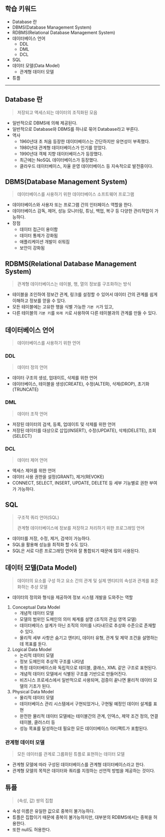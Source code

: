 ## 학습 키워드

- Database 란
- DBMS(Database Management System)
- RDBMS(Relational Database Management System)
- 데이터베이스 언어
    - DDL
    - DML
    - DCL
- SQL
- 데이터 모델(Data Model)
    - 관계형 데이터 모델
- 튜플
<hr>


## Database 란 
>저장되고 액세스되는 데이터의 조직화된 모음
- 일반적으로 DBMS에 의해 제공된다.
- 일반적으로 Database와 DBMS를 하나로 묶어 Database라고 부른다.
- 역사
  - 1960년대 초 처음 등장한 데이터베이스는 간단하지만 유연성이 부족했다.
  - 1980년대 관계형 데이터베이스가 인기를 얻었다.
  - 1990년대 객체 지향 데이터베이스가 등장했다.
  - 최근에는 NoSQL 데이터베이스가 등장했다.
  - 클라우드 데이터베이스, 자율 운영 데이터베이스 등 지속적으로 발전중이다.
## DBMS(Database Management System)
> 데이터베이스를 사용하기 위한 데이터베이스 소프트웨어 프로그램
- 데이터베이스와 사용자 또는 프로그램 간의 인터페이스 역할을 한다.
- 데이터베이스 감독, 제어, 성능 모니터링, 튜닝, 백업, 복구 등 다양한 관리작업이 가능하다.
- 장점
  - 데이터 접근이 용이함
  - 데이터 통제가 강화됨
  - 애플리케이션 개발이 쉬워짐
  - 보안이 강화됨
## RDBMS(Relational Database Management System)
> 관계형 데이터베이스는 테이블, 행, 열의 정보를 구조화하는 방식
- 테이블을 조인하여 정보간 관계, 링크를 설정할 수 있어서 데이터 간의 관계를 쉽게 이해하고 정보를 얻을 수 있다.
- 모든 테이블에는 고유한 행을 식별 가능한 ```기본 키```가 있고,
- 다른 테이블의 ```기본 키```를 ```외래 키```로 사용하여 다른 테이블과의 관계를 만들 수 있다.
## 데이터베이스 언어
> 데이터베이스를 사용하기 위한 언어
### DDL
> 데이터 정의 언어
- 데이터 구조의 생성, 업데이트, 삭제를 위한 언어
- 데이터베이스, 테이블을 생성(CREATE), 수정(ALTER), 삭제(DROP), 초기화(TRUNCATE)
### DML
> 데이터 조작 언어
- 저장된 데이터의 검색, 등록, 업데이트 및 삭제를 위한 언어
- 저장된 데이터를 대상으로 삽입(INSERT), 수정(UPDATE), 삭제(DELETE), 조회(SELECT)
### DCL
> 데이터 제어 언어
- 액세스 제어를 위한 언어
- 데이터 사용 권한을 설정(GRANT), 제거(REVOKE)
- CONNECT, SELECT, INSERT, UPDATE, DELETE 등 세부 기능별로 권한 부여가 가능하다.
## SQL
> 구조적 쿼리 언어(SQL) 
> 
> 관계형 데이터베이스에 정보를 저장하고 처리하기 위한 프로그래밍 언어
- 데이터를 저장, 수정, 제거, 검색이 가능하다.
- SQL을 활용해 성능을 최적화 할 수도 있다.
- SQL은 서로 다른 프로그래밍 언어와 잘 통합되기 때문에 많이 사용된다.
## 데이터 모델(Data Model)
> 데이터의 요소를 구성 하고 요소 간의 관계 및 실제 엔티티의 속성과 관계를 표준화하는 추상 모델
- 데이터의 정의와 형식을 제공하여 정보 시스템 개발을 도와주는 역할
1. Conceptual Data Model
   - 개념적 데이터 모델
   - 모델의 범위인 도메인의 의미 체계를 설명 (조직의 관심 영역 모델)
   - 데이터베이스 설계가 아닌 조직의 의미를 나타내므로 추상화 수준으로 존재할 수 있다.
   - 물리적 세부 사항은 숨기고 엔티티, 데이터 유형, 관계 및 제약 조건을 설명하는 데 목표를 둔다.
2. Logical Data Model
   - 논리적 데이터 모델
   - 정보 도메인의 추상적 구조를 나타냄
   - 특정 데이터베이스와 독립적으로 테이블, 클래스, XML 같은 구조로 표현된다.
   - 개념적 데이터 모델에서 식별된 구조를 기반으로 만들어진다.
   - 비즈니스 프로세스에서 일반적으로 사용되며, 검증이 끝나면 물리적 데이터 모델의 기초가 된다.
3. Physical Data Model
   - 물리적 데이터 모델
   - 데이터베이스 관리 시스템에서 구현되었거나, 구현될 예정인 데이터 설계를 표현
   - 완전한 물리적 데이터 모델에는 테이블간의 관계, 인덱스, 제약 조건 정의, 연결 테이블, 클러스터 등
   - 성능 목표를 달성하는데 필요한 모든 데이터베이스 아티팩트가 포함된다.
### 관계형 데이터 모델
> 모든 데이터를 관계로 그룹화된 튜플로 표현하는 데이터 모델
- 관계형 모델에 따라 구성된 데이터베이스를 관계형 데이터베이스라고 한다.
- 관계형 모델의 목적은 데이터와 쿼리를 지정하는 선언적 방법을 제공하는 것이다.
## 튜플
> (속성, 값) 쌍의 집합
- 속성 이름은 유일한 값으로 중복이 불가능하다.
- 튜플은 집합이기 때문에 중복이 불가능하지만, 대부분의 RDBMS에서는 중복을 허용한다.
- 또한 null도 허용한다.
